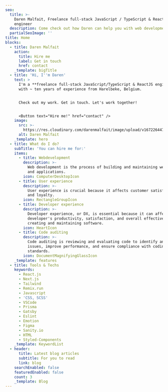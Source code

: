 ```yaml
---
seo:
  title: >-
    Daren Malfait, Freelance full-stack JavaScript / TypeScript & ReactJS
    engineer
  description: Come check out how Daren can help you with web development.
  partialSeoImage: ''
title: Home
blocks:
  - title: Daren Malfait
    action:
      title: Hire me
      label: Get in touch
      href: contact
    _template: bigTitle
  - title: 'Hi, I''m Daren'
    text: >
      I'm a **freelance full-stack JavaScript/TypeScript & ReactJS engineer**
      with ~ ten years of experience from Harelbeke, Belgium.


      Check out my work. Get in touch. Let's work together!


      <Button text="Hire me!" href="contact" />
    image:
      src: >-
        https://res.cloudinary.com/darenmalfait/image/upload/v1672264474/darenmalfait_y0kiqq.png
      alt: Daren Malfait
    _template: hero
  - title: What do I do?
    subTitle: 'You can hire me for:'
    items:
      - title: Webdevelopment
        description: >-
          Web development is the process of building and maintaining websites
          and applications.
        icon: ComputerDesktopIcon
      - title: User experience
        description: >-
          User experience is crucial because it affects customer satisfaction
          and loyalty.
        icon: RectangleGroupIcon
      - title: Developer experience
        description: >-
          Developer experience, or DX, is essential because it can affect a
          developer's productivity, satisfaction, and overall effectiveness in
          creating and maintaining software.
        icon: HeartIcon
      - title: Code auditing
        description: >-
          Code auditing is reviewing and evaluating code to identify and fix
          issues, improve performance, and ensure compliance with coding
          standards.
        icon: DocumentMagnifyingGlassIcon
    _template: features
  - title: Tools & Techs
    keywords:
      - React.js
      - Next.js
      - Tailwind
      - Remix.run
      - Javascript
      - 'CSS, SCSS'
      - VSCode
      - Prisma
      - Gatsby
      - Eslint
      - Emotion
      - Figma
      - Sanity.io
      - HTML
      - Styled-Components
    _template: KeywordList
  - header:
      title: Latest blog articles
      subtitle: For you to read
      link: blog
    searchEnabled: false
    featuredEnabled: false
    count: 3
    _template: Blog
---
```







